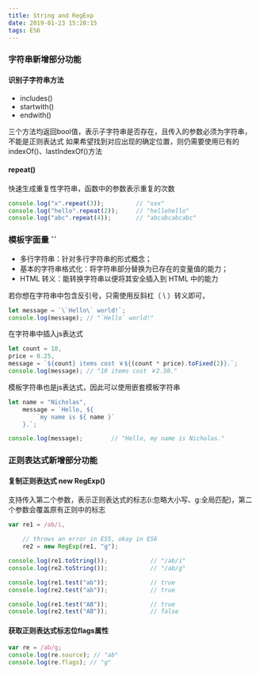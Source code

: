 ```yaml
---
title: String and RegExp
date: 2019-01-23 15:28:15
tags: ES6
---
```

### 字符串新增部分功能
#### 识别子字符串方法
- includes()
- startwith()
- endwith()

三个方法均返回bool值，表示子字符串是否存在，且传入的参数必须为字符串，不能是正则表达式
如果希望找到对应出现的确定位置，则仍需要使用已有的indexOf()、lastIndexOf()方法

#### repeat()
快速生成重复性字符串，函数中的参数表示重复的次数
```js
console.log("x".repeat(3));         // "xxx"
console.log("hello".repeat(2));     // "hellohello"
console.log("abc".repeat(4));       // "abcabcabcabc"
```
### 模板字面量 ``
- 多行字符串：针对多行字符串的形式概念；
- 基本的字符串格式化：将字符串部分替换为已存在的变量值的能力；
- HTML 转义：能转换字符串以便将其安全插入到 HTML 中的能力

若你想在字符串中包含反引号，只需使用反斜杠（ \ ）转义即可，
```js
let message = `\`Hello\` world!`;
console.log(message); // "`Hello` world!"
```
在字符串中插入js表达式
```js
let count = 10,
price = 0.25,
message = `${count} items cost ￥${(count * price).toFixed(2)}.`;
console.log(message); // "10 items cost ￥2.50."
```
模板字符串也是js表达式，因此可以使用嵌套模板字符串
```js
let name = "Nicholas",
    message = `Hello, ${
        `my name is ${ name }`
    }.`;

console.log(message);        // "Hello, my name is Nicholas."
```
### 正则表达式新增部分功能
#### 复制正则表达式 new RegExp()
支持传入第二个参数，表示正则表达式的标志(i:忽略大小写、g:全局匹配)，第二个参数会覆盖原有正则中的标志
```js
var re1 = /ab/i,

    // throws an error in ES5, okay in ES6
    re2 = new RegExp(re1, "g");

console.log(re1.toString());            // "/ab/i"
console.log(re2.toString());            // "/ab/g"

console.log(re1.test("ab"));            // true
console.log(re2.test("ab"));            // true

console.log(re1.test("AB"));            // true
console.log(re2.test("AB"));            // false
```
#### 获取正则表达式标志位flags属性
```js
var re = /ab/g;
console.log(re.source); // "ab"
console.log(re.flags); // "g"
```
